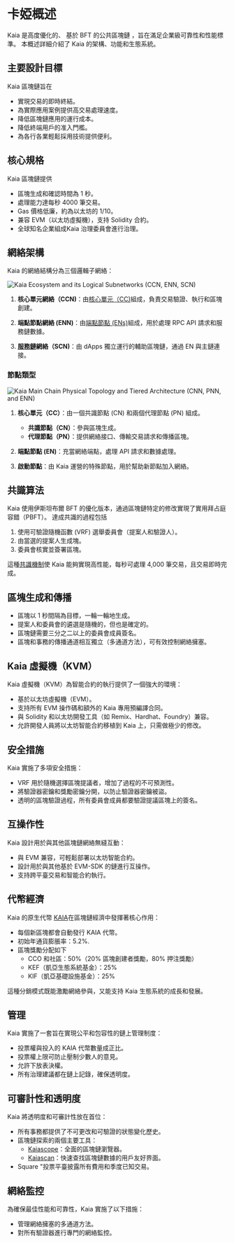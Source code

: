 # 卡婭概述

Kaia 是高度優化的、<LinkWithTooltip to="../misc/glossary#bft-based-public-blockchain" tooltip="A blockchain that ensures consensus even if up to 1/3 of nodes act maliciously,<br /> using Byzantine Fault Tolerance (BFT) algorithms to maintain network integrity."> 基於 BFT 的公共區塊鏈 </LinkWithTooltip>，旨在滿足企業級可靠性和性能標準。 本概述詳細介紹了 Kaia 的架構、功能和生態系統。

## 主要設計目標

Kaia 區塊鏈旨在

- 實現交易的即時終結。
- 為實際應用案例提供高交易處理速度。
- 降低區塊鏈應用的運行成本。
- 降低終端用戶的准入門檻。
- 為各行各業輕鬆採用技術提供便利。

## 核心規格

Kaia 區塊鏈提供

- 區塊生成和確認時間為 1 秒。
- 處理能力達每秒 4000 筆交易。
- Gas 價格低廉，約為以太坊的 1/10。
- 兼容 EVM（以太坊虛擬機），支持 Solidity 合約。
- 全球知名企業組成<LinkWithTooltip to="../misc/glossary#kaia-governance-council-kgc" tooltip="A consortium governing Kaia blockchain development and operations.">Kaia 治理委員會</LinkWithTooltip>進行治理。

## 網絡架構

Kaia 的網絡結構分為三個邏輯子網絡：

![Kaia Ecosystem and its Logical Subnetworks (CCN, ENN, SCN)](/img/learn/klaytn_network_overview.png)

1. **核心單元網絡（CCN)**：由[核心單元（CC)](../nodes/core-cell)組成，負責交易驗證、執行和區塊創建。

2. **端點節點網絡 (ENN)**：由[端點節點 (ENs)](../nodes/endpoint-node)組成，用於處理 RPC API 請求和服務鏈數據。

3. **[服務鏈](../nodes/service-chain)網絡（SCN)**：由 dApps 獨立運行的輔助區塊鏈，通過 EN 與主鏈連接。

### 節點類型

![Kaia Main Chain Physical Topology and Tiered Architecture (CNN, PNN, and ENN)](/img/learn/klaytn_network_node.png)

1. **核心單元（CC）**：由一個共識節點 (CN) 和兩個代理節點 (PN) 組成。

   - **共識節點（CN）**：參與區塊生成。
   - **代理節點（PN）**：提供網絡接口、傳輸交易請求和傳播區塊。

2. **端點節點 (EN)**：充當網絡端點，處理 API 請求和數據處理。

3. **啟動節點**：由 Kaia 運營的特殊節點，用於幫助新節點加入網絡。

## 共識算法

Kaia 使用伊斯坦布爾 BFT 的優化版本，通過區塊鏈特定的修改實現了實用拜占庭容錯（PBFT）。 達成共識的過程包括

1. 使用可驗證隨機函數 (VRF) 選舉委員會<LinkWithTooltip to="../misc/glossary#proposer" tooltip="A randomly chosen consensus node for block creation.">（提案人</LinkWithTooltip>和<LinkWithTooltip to="../misc/glossary#validator" tooltip="A node verifying data, ensuring efficient block processing.">驗證人</LinkWithTooltip>）。
2. 由當選的提案人生成塊。
3. 委員會核實並簽署區塊。

這種[共識機制](consensus-mechanism.md)使 Kaia 能夠實現高性能，每秒可處理 4,000 筆交易，且交易即時完成。

## 區塊生成和傳播

- 區塊以 1 秒間隔為目標，一輪一輪地生成。
- 提案人和委員會的遴選是隨機的，但也是確定的。
- 區塊鏈需要三分之二以上的委員會成員簽名。
- 區塊和事務的傳播通道相互獨立（多通道方法），可有效控制網絡擁塞。

## Kaia 虛擬機（KVM）

Kaia 虛擬機（KVM）為智能合約的執行提供了一個強大的環境：

- 基於以太坊虛擬機（EVM）。
- 支持所有 EVM 操作碼和額外的 Kaia 專用預編譯合同。
- 與 Solidity 和以太坊開發工具（如 Remix、Hardhat、Foundry）兼容。
- 允許開發人員將以太坊智能合約移植到 Kaia 上，只需做極少的修改。

## 安全措施

Kaia 實施了多項安全措施：

- VRF 用於隨機選擇區塊提議者，增加了過程的不可預測性。
- 將驗證器密鑰和獎勵密鑰分開，以防止驗證器密鑰被盜。
- 透明的區塊驗證過程，所有委員會成員都要驗證提議區塊上的簽名。

## 互操作性

Kaia 設計用於與其他區塊鏈網絡無縫互動：

- <LinkWithTooltip tooltip="A blockchain that can run smart contracts and <br/> interact with the Ethereum Virtual Machine(EVM)">與 EVM 兼容</LinkWithTooltip>，可輕鬆部署以太坊智能合約。
- 設計用於與其他基於 EVM-SDK 的鏈進行互操作。
- 支持跨平臺交易和智能合約執行。

## 代幣經濟

Kaia 的原生代幣 [KAIA](kaia-native-token.md)在區塊鏈經濟中發揮著核心作用：

- 每個新區塊都會自動發行 KAIA 代幣。
- 初始年通貨膨脹率：5.2%.
- 區塊獎勵分配如下
  - CCO 和社區：50%（20% 區塊創建者獎勵，80% 押注獎勵）
  - KEF（凱亞生態系統基金）：25%
  - KIF（凱亞基礎設施基金）：25%

這種分銷模式既能激勵網絡參與，又能支持 Kaia 生態系統的成長和發展。

## 管理

Kaia 實施了一套旨在實現公平和包容性的鏈上管理制度：

- 投票權與投入的 KAIA 代幣數量成正比。
- 投票權上限可防止壓制少數人的意見。
- 允許下放表決權。
- 所有治理建議都在鏈上記錄，確保透明度。

## 可審計性和透明度

Kaia 將透明度和可審計性放在首位：

- 所有事務都提供了不可更改和可驗證的狀態變化歷史。
- 區塊鏈探索的兩個主要工具：
  - [Kaiascope](https://kaiascope.com/)：全面的區塊鏈瀏覽器。
  - [Kaiascan](http://kaiascan.io/)：快速查找區塊鏈數據的用戶友好界面。
- Square "投票平臺披露所有費用和季度已知交易。

## 網絡監控

為確保最佳性能和可靠性，Kaia 實施了以下措施：

- 管理網絡擁塞的多通道方法。
- 對所有驗證器進行專門的網絡監控。
